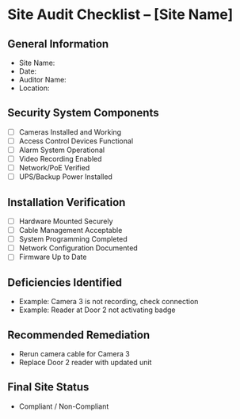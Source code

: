# Site Audit Checklist – [Site Name]

## General Information
- Site Name:
- Date:
- Auditor Name:
- Location:

## Security System Components
- [ ] Cameras Installed and Working
- [ ] Access Control Devices Functional
- [ ] Alarm System Operational
- [ ] Video Recording Enabled
- [ ] Network/PoE Verified
- [ ] UPS/Backup Power Installed

## Installation Verification
- [ ] Hardware Mounted Securely
- [ ] Cable Management Acceptable
- [ ] System Programming Completed
- [ ] Network Configuration Documented
- [ ] Firmware Up to Date

## Deficiencies Identified
- Example: Camera 3 is not recording, check connection
- Example: Reader at Door 2 not activating badge

## Recommended Remediation
- Rerun camera cable for Camera 3
- Replace Door 2 reader with updated unit

## Final Site Status
- Compliant / Non-Compliant
